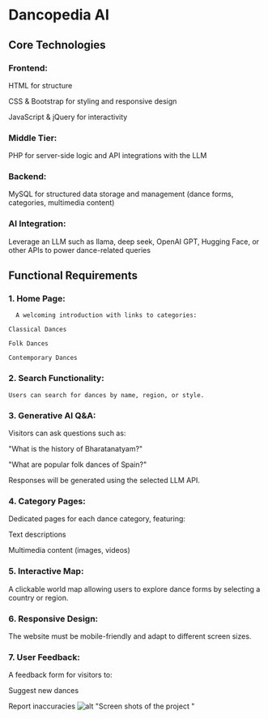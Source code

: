 # Dancopedia AI

## Core Technologies

### Frontend:

  HTML for structure

  CSS & Bootstrap for styling and responsive design

  JavaScript & jQuery for interactivity

### Middle Tier:

  PHP for server-side logic and API integrations with the LLM

### Backend:

  MySQL for structured data storage and management (dance forms, categories, multimedia content)

### AI Integration:

  Leverage an LLM such as llama, deep seek, OpenAI GPT, Hugging Face, or other APIs to power dance-related queries

## Functional Requirements

  ### 1. Home Page:

      A welcoming introduction with links to categories:

    Classical Dances

    Folk Dances

    Contemporary Dances

  ### 2. Search Functionality:

    Users can search for dances by name, region, or style.

### 3. Generative AI Q&A:

  Visitors can ask questions such as:

  "What is the history of Bharatanatyam?"

  "What are popular folk dances of Spain?"

  Responses will be generated using the selected LLM API.

### 4. Category Pages:

  Dedicated pages for each dance category, featuring:

  Text descriptions

  Multimedia content (images, videos)

### 5. Interactive Map:

  A clickable world map allowing users to explore dance forms by selecting a country or region.

### 6. Responsive Design:

  The website must be mobile-friendly and adapt to different screen sizes.

### 7. User Feedback:

  A feedback form for visitors to:

  Suggest new dances

  Report inaccuracies
  ![alt "Screen shots of the project "](https://github.com/[username]/[reponame]/blob/[branch]/image.jpg?raw=true)

